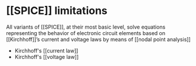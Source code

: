 # [[SPICE]] limitations

All variants of [[SPICE]], at their most basic level, solve equations representing the behavior of electronic circuit elements based on [[Kirchhoff]]’s current and voltage laws by means of [[nodal point analysis]]

- Kirchhoff's [[current law]]
- Kirchhoff's [[voltage law]]
